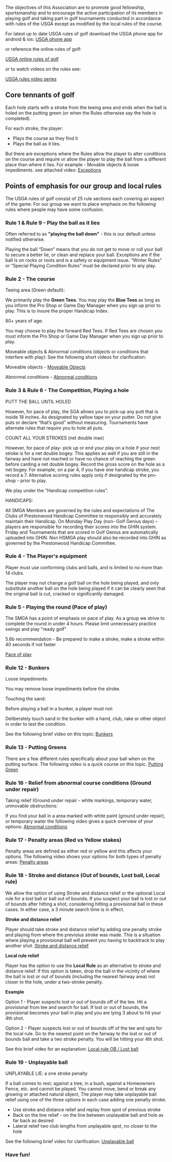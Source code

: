 
The objectives of this Association are to promote good fellowship, sportsmanship and to encourage the active participation of its members in playing golf and taking part in golf tournaments conducted in accordance with rules of the USGA except as modified by the local rules of the course.

For latest up to date USGA rules of golf download the USGA phone app for android & ios:
<a href="https://www.usga.org/content/usga/home-page/rules-hub/rules-of-golf-apps.html" class="button">USGA phone app</a>

or reference the online rules of golf:

<a href="https://www.usga.org/rules/rules-and-clarifications/rules-and-clarifications.html" class="button">USGA online rules of golf</a>

or to watch videos on the rules see: 

<a href="https://youtube.com/playlist?list=PLnU5qUEfww3f5x5gRldQB9yWr5YdBwWwV&si=laMPLso812eerK3l
" class="button">USGA rules video series</a>


## Core tennants of golf
Each hole starts with a stroke from the teeing area and ends when the ball is holed on the putting green (or when the Rules otherwise say the hole is completed).

For each stroke, the player:

* Plays the course as they find it
* Plays the ball as it lies.

But there are exceptions where the Rules allow the player to alter conditions on the course and require or allow the player to play the ball from a different place than where it lies.
For example - Movable objects & loose impediments.  see attached video:
<a href="https://www.youtube.com/watch?v=FiWcVQZcj9A&list=PLnU5qUEfww3f5x5gRldQB9yWr5YdBwWwV&index=7
" class="button">Exceptions</a>



## Points of emphasis for our group and local rules
The USGA rules of golf consist of 25 rule sections each covering an aspect of the game. For our group we want to place emphasis on the following rules where people may have some confusion.

### Rule 1 & Rule 9 - Play the ball as it lies
Often referred to as **"playing the ball down"** - this is our default unless notified otherwise.

Playing the ball “Down” means that you do not get to move or roll your ball to secure a better lie, or clean and replace your ball. Exceptions are if the ball is on rocks or roots and is a safety or equipment issue.  “Winter Rules” or “Special Playing Condition Rules” must be declared prior to any play.

### Rule 2 - The course
Teeing area (Green default):

We primarily play the **Green Tees**. 
You may play the **Blue Tees** as long as you inform the Pro Shop or Game Day Manager when you sign up prior to play. This is to insure the proper Handicap Index.

80+ years of age: 

You may choose to play the forward Red Tees.  If Red Tees are chosen you must inform the Pro Shop or Game Day Manager when you sign up prior to play.

Moveable objects & Abnormal conditions (objects or conditions that interfere with play):
See the following short videos for clarification:

Moveable objects - <a href="https://www.youtube.com/watch?v=FiWcVQZcj9A&list=PLnU5qUEfww3f5x5gRldQB9yWr5YdBwWwV&index=7
" class="button">Moveable Objects</a>

Abnormal conditions - <a href="https://www.youtube.com/watch?v=vS3es7UOI8M&list=PLnU5qUEfww3f5x5gRldQB9yWr5YdBwWwV&index=7
" class="button">Abnormal conditions</a>




### Rule 3 & Rule 6 - The Competition, Playing a hole
 PUTT THE BALL UNTIL HOLED 

However, for pace of play, the SGA allows you to pick-up any putt that is inside 18 inches. As designated by yellow tape on your putter. Do not give puts or declare “that’s good” without measuring.
Tournaments have alternate rules that require you to hole all puts.

COUNT ALL YOUR STROKES (net double max)

However, for pace of play- pick up or end your play on a hole if your next stroke is for a net double bogey. This applies as well if you are still in the fairway and have not reached or have no chance of reaching the green before carding a net double bogey.
Record the gross score on the hole as a net bogey.  For example, on a par 4, if you have one handicap stroke, you record a 7. Alternative scoring rules apply only if designated by the pro-shop - prior to play.

We play under the "Handicap competition rules".

HANDICAPS:

All SMGA Members are governed by the rules and expectations of The Clubs of Prestonwood Handicap Committee to responsibly and accurately maintain their Handicap.
On Monday Play Day (non- Golf Genius days) – players are responsible for recording their scores into the GHIN system.
Friday and Tournaments that are scored in Golf Genius are automatically uploaded into GHIN.
Non HSMGA play should also be recorded into GHIN as governed by the Prestonwood Handicap Committee.



### Rule 4 - The Player's equipment
Player must use conforming clubs and balls, and is limited to no more than 14 clubs.

The player may not change a golf ball on the hole being played, and only substitute another ball on the hole being played if it can be clearly seen that the original ball is cut, cracked or significantly damaged. 



### Rule 5 - Playing the round (Pace of play)
The SMGA has a point of emphasis on pace of play.  As a group we strive to complete the round in under 4 hours.  Please limit unnecessary practice swings and play "ready golf"

5.6b recommendation - Be prepared to make a stroke, make a stroke within 40 seconds if not faster

<a href="https://manifest.prod.boltdns.net/manifest/v1/hls/v4/aes128/1918791248001/2e62c03a-8035-4735-a09d-cf0106cd6874/10s/master.m3u8?fastly_token=NjgwYTk4M2FfMzI1NjkzOWFkYmUzZTI5MzYzYjNjMGFhYzg4NmM0MWE4Y2MxNzVkZThmNzI0ODFlNzdkOTQ4ODA3ZDQ0MjIxZA%3D%3D" class="button">Pace of play</a>




### Rule 12 - Bunkers
Loose impediments:

You may remove loose impediments before the stroke.

Touching the sand:

Before playing a ball in a bunker, a player must not:

Deliberately touch sand in the bunker with a hand, club, rake or other object in order to test the condition.

See the following brief video on this topic: 
<a href="https://www.youtube.com/watch?v=T9_gXqAE6ZY&list=PLnU5qUEfww3f5x5gRldQB9yWr5YdBwWwV&index=10" class="button">Bunkers</a>

### Rule 13 - Putting Greens
There are a few different rules specifically about your ball when on the putting surface.  The following video is a quick course on this topic.
<a href="https://www.youtube.com/watch?v=Mxfj4UpM_y8&list=PLnU5qUEfww3f5x5gRldQB9yWr5YdBwWwV&index=5" class="button">Putting Green</a>


### Rule 16 - Relief from abnormal course conditions (Ground under repair)

Taking relief (Ground under repair - white markings, temporary water, unmovable obstructions:

If you find your ball in a area marked with white paint (ground under repair), or temporary water the following video gives a quick overview of your options:
<a href="https://www.youtube.com/watch?v=vS3es7UOI8M&list=PLnU5qUEfww3f5x5gRldQB9yWr5YdBwWwV&index=7" class="button">Abnormal conditions</a>

### Rule 17 - Penalty areas (Red vs Yellow stakes)
Penalty areas are defined as either red or yellow and this affects your options.
The following video shows your options for both types of penalty areas:
<a href="https://www.youtube.com/watch?v=gfjY8G79MEI&list=PLnU5qUEfww3f5x5gRldQB9yWr5YdBwWwV&index=8" class="button">Penalty areas</a>



### Rule 18 - Stroke and distance (Out of bounds, Lost ball, Local rule)
We allow the option of using Stroke and distance relief or the optional Local rule for a lost ball or ball out of bounds.  If you suspect your ball is lost or out of bounds after hitting a shot, considering hitting a provisional ball in these cases.  In either case, a 3 minute search time is in effect.

**Stroke and distance relief**

Player should take stroke and distance relief by adding one penalty stroke and playing from where the previoius stroke was made.  This is a situation where playing a provisional ball will prevent you having to backtrack to play another shot.
<a href="https://www.youtube.com/watch?v=HEwNzgC9ge4" class="button">Stroke and distance relief</a>

**Local rule relief**

Player has the option to use the **Local Rule** as an alternative to stroke and distance relief.  If this option is taken, drop the ball in the vicinity of where the ball is lost or out of bounds (including the nearest fairway area) not closer to the hole, under a two-stroke penalty.

**Example**

Option 1 - Player suspects lost or out of bounds off of the tee.  Hit a provisional from tee and search for ball.  If lost or out of bounds, the provisional becomes your ball in play and you are lying 3 about to hit your 4th shot.

Option 2 - Player suspects lost or out of bounds off of the tee and opts for the local rule.  Go to the nearest point on the fairway to the lost or out of bounds ball and take a two stroke penalty.  You will be hitting your 4th shot.


See this brief video for an explanation:
<a href="https://manifest.prod.boltdns.net/manifest/v1/hls/v4/aes128/1918791248001/ca1b4613-d085-4e22-a449-b37697b9a88a/10s/master.m3u8?fastly_token=NjgwYTlhMTBfZGQzN2M4YzFjNjViMDZlNmNjMTQ5ZjliOTFlOTc3ZjE4MWE3ZTM0Nzk0ZGQ1Zjg2OTI2YTc3YmJiMWE3NzE0OA%3D%3D" class="button">Local rule OB / Lost ball</a>



### Rule 19 - Unplayable ball

UNPLAYABLE LIE: a one stroke penalty

If a ball comes to rest; against a tree, in a bush, against a Homeowners Fence, etc. and cannot be played. 
You cannot move, bend or break any growing or attached natural object, 
The player may take unplayable ball relief using one of the three options in each case adding one penalty stroke.
* Use stroke and distance relief and replay from spot of previous stroke 
* Back on the line relief - on the line between unplayable ball and hole as far back as desired
* Lateral relief two club lengths from unplayable spot, no closer to the hole

See the following brief video for clarification:
<a href="https://www.youtube.com/watch?v=2KYoSvWx3MI&list=PLnU5qUEfww3f5x5gRldQB9yWr5YdBwWwV&index=9" class="button">Unplayable ball</a>


### Have fun! 








